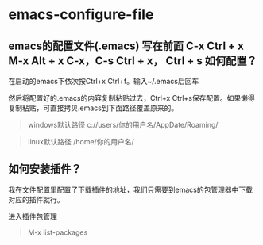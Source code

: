 # emacs-configure-file
emacs的配置文件(.emacs)
写在前面 
C-x       Ctrl + x
M-x       Alt + x
C-x，C-s      Ctrl + x， Ctrl + s
如何配置？
-------------
在启动的emacs下依次按Ctrl+x Ctrl+f。输入~/.emacs后回车

然后将配置好的.emacs的内容复制粘贴过去，Ctrl+x Ctrl+s保存配置。如果懒得复制粘贴，可直接拷贝.emacs到下面路径覆盖原来的。

>windows默认路径
c://users/你的用户名/AppDate/Roaming/

>linux默认路径
/home/你的用户名/

如何安装插件？
-----------------------
我在文件配置里配置了下载插件的地址，我们只需要到emacs的包管理器中下载对应的插件就行。

进入插件包管理
>M-x
list-packages
